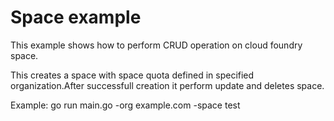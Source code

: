 # Space example

This example shows how to perform CRUD operation on cloud foundry space.

This creates a space with space quota defined in specified organization.After successfull creation it perform update and deletes space.

Example: go run main.go -org example.com -space test




